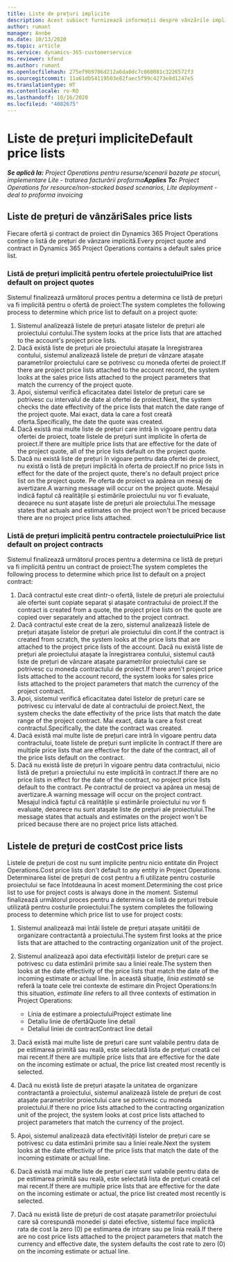 ```yaml
---
title: Liste de prețuri implicite
description: Acest subiect furnizează informații despre vânzările implicite și listele de prețuri de cost în Project Operations.
author: rumant
manager: Annbe
ms.date: 10/13/2020
ms.topic: article
ms.service: dynamics-365-customerservice
ms.reviewer: kfend
ms.author: rumant
ms.openlocfilehash: 275ef9b9706d212a6da0dc7c060081c3226572f3
ms.sourcegitcommit: 11a61db54119503e82faec5f99c4273e8d1247e5
ms.translationtype: HT
ms.contentlocale: ro-RO
ms.lasthandoff: 10/16/2020
ms.locfileid: "4082675"
---
```

# <a name="default-price-lists"></a><span data-ttu-id="01fb1-103">Liste de prețuri implicite</span><span class="sxs-lookup"><span data-stu-id="01fb1-103">Default price lists</span></span>

<span data-ttu-id="01fb1-104">_**Se aplică la:** Project Operations pentru resurse/scenarii bazate pe stocuri, implementare Lite - tratarea facturării proforma_</span><span class="sxs-lookup"><span data-stu-id="01fb1-104">_**Applies To:** Project Operations for resource/non-stocked based scenarios, Lite deployment - deal to proforma invoicing_</span></span>

## <a name="sales-price-lists"></a><span data-ttu-id="01fb1-105">Liste de prețuri de vânzări</span><span class="sxs-lookup"><span data-stu-id="01fb1-105">Sales price lists</span></span>

<span data-ttu-id="01fb1-106">Fiecare ofertă și contract de proiect din Dynamics 365 Project Operations conține o listă de prețuri de vânzare implicită.</span><span class="sxs-lookup"><span data-stu-id="01fb1-106">Every project quote and contract in Dynamics 365 Project Operations contains a default sales price list.</span></span> 

### <a name="price-list-default-on-project-quotes"></a><span data-ttu-id="01fb1-107">Listă de prețuri implicită pentru ofertele proiectului</span><span class="sxs-lookup"><span data-stu-id="01fb1-107">Price list default on project quotes</span></span>
<span data-ttu-id="01fb1-108">Sistemul finalizează următorul proces pentru a determina ce listă de prețuri va fi implicită pentru o ofertă de proiect:</span><span class="sxs-lookup"><span data-stu-id="01fb1-108">The system completes the following process to determine which price list to default on a project quote:</span></span>

1. <span data-ttu-id="01fb1-109">Sistemul analizează listele de prețuri atașate listelor de prețuri ale proiectului contului.</span><span class="sxs-lookup"><span data-stu-id="01fb1-109">The system looks at the price lists that are attached to the account's project price lists.</span></span> 
2. <span data-ttu-id="01fb1-110">Dacă există liste de prețuri ale proiectului atașate la înregistrarea contului, sistemul analizează listele de prețuri de vânzare atașate parametrilor proiectului care se potrivesc cu moneda ofertei de proiect.</span><span class="sxs-lookup"><span data-stu-id="01fb1-110">If there are project price lists attached to the account record, the system looks at the sales price lists attached to the project parameters that match the currency of the project quote.</span></span>
3. <span data-ttu-id="01fb1-111">Apoi, sistemul verifică eficacitatea datei listelor de prețuri care se potrivesc cu intervalul de date al ofertei de proiect.</span><span class="sxs-lookup"><span data-stu-id="01fb1-111">Next, the system checks the date effectivity of the price lists that match the date range of the project quote.</span></span> <span data-ttu-id="01fb1-112">Mai exact, data la care a fost creată oferta.</span><span class="sxs-lookup"><span data-stu-id="01fb1-112">Specifically, the date the quote was created.</span></span>
4. <span data-ttu-id="01fb1-113">Dacă există mai multe liste de prețuri care intră în vigoare pentru data ofertei de proiect, toate listele de prețuri sunt implicite în oferta de proiect.</span><span class="sxs-lookup"><span data-stu-id="01fb1-113">If there are multiple price lists that are effective for the date of the project quote, all of the price lists default on the project quote.</span></span>
5. <span data-ttu-id="01fb1-114">Dacă nu există liste de prețuri în vigoare pentru data ofertei de proiect, nu există o listă de prețuri implicită în oferta de proiect.</span><span class="sxs-lookup"><span data-stu-id="01fb1-114">If no price lists in effect for the date of the project quote, there's no default project price list on the project quote.</span></span> <span data-ttu-id="01fb1-115">Pe oferta de proiect va apărea un mesaj de avertizare.</span><span class="sxs-lookup"><span data-stu-id="01fb1-115">A warning message will occur on the project quote.</span></span> <span data-ttu-id="01fb1-116">Mesajul indică faptul că realitățile și estimările proiectului nu vor fi evaluate, deoarece nu sunt atașate liste de prețuri ale proiectului.</span><span class="sxs-lookup"><span data-stu-id="01fb1-116">The message states that actuals and estimates on the project won't be priced because there are no project price lists attached.</span></span>

### <a name="price-list-default-on-project-contracts"></a><span data-ttu-id="01fb1-117">Listă de prețuri implicită pentru contractele proiectului</span><span class="sxs-lookup"><span data-stu-id="01fb1-117">Price list default on project contracts</span></span> 
<span data-ttu-id="01fb1-118">Sistemul finalizează următorul proces pentru a determina ce listă de prețuri va fi implicită pentru un contract de proiect:</span><span class="sxs-lookup"><span data-stu-id="01fb1-118">The system completes the following process to determine which price list to default on a project contract:</span></span>

1. <span data-ttu-id="01fb1-119">Dacă contractul este creat dintr-o ofertă, listele de prețuri ale proiectului ale ofertei sunt copiate separat și atașate contractului de proiect.</span><span class="sxs-lookup"><span data-stu-id="01fb1-119">If the contract is created from a quote, the project price lists on the quote are copied over separately and attached to the project contract.</span></span>
2. <span data-ttu-id="01fb1-120">Dacă contractul este creat de la zero, sistemul analizează listele de prețuri atașate listelor de prețuri ale proiectului din cont.</span><span class="sxs-lookup"><span data-stu-id="01fb1-120">If the contract is created from scratch, the system looks at the price lists that are attached to the project price lists of the account.</span></span> <span data-ttu-id="01fb1-121">Dacă nu există liste de prețuri ale proiectului atașate la înregistrarea contului, sistemul caută liste de prețuri de vânzare atașate parametrilor proiectului care se potrivesc cu moneda contractului de proiect.</span><span class="sxs-lookup"><span data-stu-id="01fb1-121">If there aren't project price lists attached to the account record, the system looks for sales price lists attached to the project parameters that match the currency of the project contract.</span></span>
4. <span data-ttu-id="01fb1-122">Apoi, sistemul verifică eficacitatea datei listelor de prețuri care se potrivesc cu intervalul de date al contractului de proiect.</span><span class="sxs-lookup"><span data-stu-id="01fb1-122">Next, the system checks the date effectivity of the price lists that match the date range of the project contract.</span></span> <span data-ttu-id="01fb1-123">Mai exact, data la care a fost creat contractul.</span><span class="sxs-lookup"><span data-stu-id="01fb1-123">Specifically, the date the contract was created.</span></span>
5. <span data-ttu-id="01fb1-124">Dacă există mai multe liste de prețuri care intră în vigoare pentru data contractului, toate listele de prețuri sunt implicite în contract.</span><span class="sxs-lookup"><span data-stu-id="01fb1-124">If there are multiple price lists that are effective for the date of the contract, all of the price lists default on the contract.</span></span>
6. <span data-ttu-id="01fb1-125">Dacă nu există liste de prețuri în vigoare pentru data contractului, nicio listă de prețuri a proiectului nu este implicită în contract.</span><span class="sxs-lookup"><span data-stu-id="01fb1-125">If there are no price lists in effect for the date of the contract, no project price lists default to the contract.</span></span> <span data-ttu-id="01fb1-126">Pe contractul de proiect va apărea un mesaj de avertizare.</span><span class="sxs-lookup"><span data-stu-id="01fb1-126">A warning message will occur on the project contract.</span></span> <span data-ttu-id="01fb1-127">Mesajul indică faptul că realitățile și estimările proiectului nu vor fi evaluate, deoarece nu sunt atașate liste de prețuri ale proiectului.</span><span class="sxs-lookup"><span data-stu-id="01fb1-127">The message states that actuals and estimates on the project won't be priced because there are no project price lists attached.</span></span>

## <a name="cost-price-lists"></a><span data-ttu-id="01fb1-128">Listele de prețuri de cost</span><span class="sxs-lookup"><span data-stu-id="01fb1-128">Cost price lists</span></span>

<span data-ttu-id="01fb1-129">Listele de prețuri de cost nu sunt implicite pentru nicio entitate din Project Operations.</span><span class="sxs-lookup"><span data-stu-id="01fb1-129">Cost price lists don't default to any entity in Project Operations.</span></span> <span data-ttu-id="01fb1-130">Determinarea listei de prețuri de cost pentru a fi utilizate pentru costurile proiectului se face întotdeauna în acest moment.</span><span class="sxs-lookup"><span data-stu-id="01fb1-130">Determining the cost price list to use for project costs is always done in the moment.</span></span> <span data-ttu-id="01fb1-131">Sistemul finalizează următorul proces pentru a determina ce listă de prețuri trebuie utilizată pentru costurile proiectului:</span><span class="sxs-lookup"><span data-stu-id="01fb1-131">The system completes the following process to determine which price list to use for project costs:</span></span>

1. <span data-ttu-id="01fb1-132">Sistemul analizează mai întâi listele de prețuri atașate unității de organizare contractantă a proiectului.</span><span class="sxs-lookup"><span data-stu-id="01fb1-132">The system first looks at the price lists that are attached to the contracting organization unit of the project.</span></span>
2. <span data-ttu-id="01fb1-133">Sistemul analizează apoi data efectivității listelor de prețuri care se potrivesc cu data estimării primite sau a liniei reale.</span><span class="sxs-lookup"><span data-stu-id="01fb1-133">The system then looks at the date effectivity of the price lists that match the date of the incoming estimate or actual line.</span></span> <span data-ttu-id="01fb1-134">În această situație, *linia estimată* se referă la toate cele trei contexte de estimare din Project Operations:</span><span class="sxs-lookup"><span data-stu-id="01fb1-134">In this situation, *estimate line* refers to all three contexts of estimation in Project Operations:</span></span>

    - <span data-ttu-id="01fb1-135">Linia de estimare a proiectului</span><span class="sxs-lookup"><span data-stu-id="01fb1-135">Project estimate line</span></span>
    - <span data-ttu-id="01fb1-136">Detaliu linie de ofertă</span><span class="sxs-lookup"><span data-stu-id="01fb1-136">Quote line detail</span></span>
    - <span data-ttu-id="01fb1-137">Detaliul liniei de contract</span><span class="sxs-lookup"><span data-stu-id="01fb1-137">Contract line detail</span></span>
  
3. <span data-ttu-id="01fb1-138">Dacă există mai multe liste de prețuri care sunt valabile pentru data de pe estimarea primită sau reală, este selectată lista de prețuri creată cel mai recent.</span><span class="sxs-lookup"><span data-stu-id="01fb1-138">If there are multiple price lists that are effective for the date on the incoming estimate or actual, the price list created most recently is selected.</span></span>
4. <span data-ttu-id="01fb1-139">Dacă nu există liste de prețuri atașate la unitatea de organizare contractantă a proiectului, sistemul analizează listele de prețuri de cost atașate parametrilor proiectului care se potrivesc cu moneda proiectului.</span><span class="sxs-lookup"><span data-stu-id="01fb1-139">If there no price lists attached to the contracting organization unit of the project, the system looks at cost price lists attached to project parameters that match the currency of the project.</span></span>
5. <span data-ttu-id="01fb1-140">Apoi, sistemul analizează data efectivității listelor de prețuri care se potrivesc cu data estimării primite sau a liniei reale.</span><span class="sxs-lookup"><span data-stu-id="01fb1-140">Next the system looks at the date effectivity of the price lists that match the date of the incoming estimate or actual line.</span></span> 
6. <span data-ttu-id="01fb1-141">Dacă există mai multe liste de prețuri care sunt valabile pentru data de pe estimarea primită sau reală, este selectată lista de prețuri creată cel mai recent.</span><span class="sxs-lookup"><span data-stu-id="01fb1-141">If there are multiple price lists that are effective for the date on the incoming estimate or actual, the price list created most recently is selected.</span></span>
7. <span data-ttu-id="01fb1-142">Dacă nu există liste de prețuri de cost atașate parametrilor proiectului care să corespundă monedei și datei efective, sistemul face implicită rata de cost la zero (0) pe estimarea de intrare sau pe linia reală.</span><span class="sxs-lookup"><span data-stu-id="01fb1-142">If there are no cost price lists attached to the project parameters that match the currency and effective date, the system defaults the cost rate to zero (0) on the incoming estimate or actual line.</span></span>
